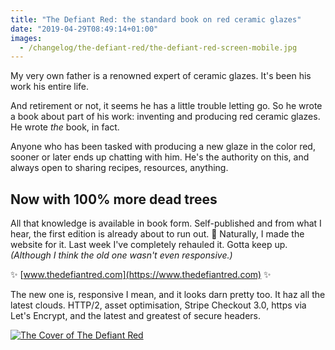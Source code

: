 ```yaml
---
title: "The Defiant Red: the standard book on red ceramic glazes"
date: "2019-04-29T08:49:14+01:00"
images:
  - /changelog/the-defiant-red/the-defiant-red-screen-mobile.jpg
---
```

My very own father is a renowned expert of ceramic glazes. It's been his work his entire life.
<!--more-->

And retirement or not, it seems he has a little trouble letting go. So he wrote a book about part of his work: inventing and producing red ceramic glazes. He wrote _the_ book, in fact.

Anyone who has been tasked with producing a new glaze in the color red, sooner or later ends up chatting with him. He's the authority on this, and always open to sharing recipes, resources, anything.

## Now with 100% more dead trees

All that knowledge is available in book form. Self-published and from what I hear, the first edition is already about to run out. 🧐 Naturally, I made the website for it. Last week I've completely rehauled it. Gotta keep up. _(Although I think the old one wasn't even responsive.)_

✨ [www.thedefiantred.com](https://www.thedefiantred.com) ✨

The new one is, responsive I mean, and it looks darn pretty too. It haz all the latest clouds. HTTP/2, asset optimisation, Stripe Checkout 3.0, https via Let's Encrypt, and the latest and greatest of secure headers.

<a href="https://www.thedefiantred.com"><img alt="The Cover of The Defiant Red" src="/img/portfolio/the-defiant-red-index-desktop.png"></a>
